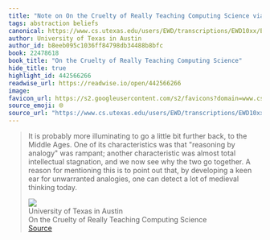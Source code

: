 ```yaml
---
title: "Note on On the Cruelty of Really Teaching Computing Science via University of Texas in Austin"
tags: abstraction beliefs
canonical: https://www.cs.utexas.edu/users/EWD/transcriptions/EWD10xx/EWD1036.html#
author: University of Texas in Austin
author_id: b8eeb095c1036ff84798db34488b8bfc
book: 22478618
book_title: "On the Cruelty of Really Teaching Computing Science"
hide_title: true
highlight_id: 442566266
readwise_url: https://readwise.io/open/442566266
image: 
favicon_url: https://s2.googleusercontent.com/s2/favicons?domain=www.cs.utexas.edu
source_emoji: 🌐
source_url: "https://www.cs.utexas.edu/users/EWD/transcriptions/EWD10xx/EWD1036.html#:~:text=It%20is%20probably,medieval%20thinking%20today."
---
```


> It is probably more illuminating to go a little bit further back, to the Middle Ages. One of its characteristics was that "reasoning by analogy" was rampant; another characteristic was almost total intellectual stagnation, and we now see why the two go together. A reason for mentioning this is to point out that, by developing a keen ear for unwarranted analogies, one can detect a lot of medieval thinking today.
> <div class="quoteback-footer"><div class="quoteback-avatar"><img class="mini-favicon" src="https://s2.googleusercontent.com/s2/favicons?domain=www.cs.utexas.edu"></div><div class="quoteback-metadata"><div class="metadata-inner"><span style="display:none">FROM:</span><div aria-label="University of Texas in Austin" class="quoteback-author"> University of Texas in Austin</div><div aria-label="On the Cruelty of Really Teaching Computing Science" class="quoteback-title"> On the Cruelty of Really Teaching Computing Science</div></div></div><div class="quoteback-backlink"><a target="_blank" aria-label="go to the full text of this quotation" rel="noopener" href="https://www.cs.utexas.edu/users/EWD/transcriptions/EWD10xx/EWD1036.html#:~:text=It%20is%20probably,medieval%20thinking%20today." class="quoteback-arrow"> Source</a></div></div>
